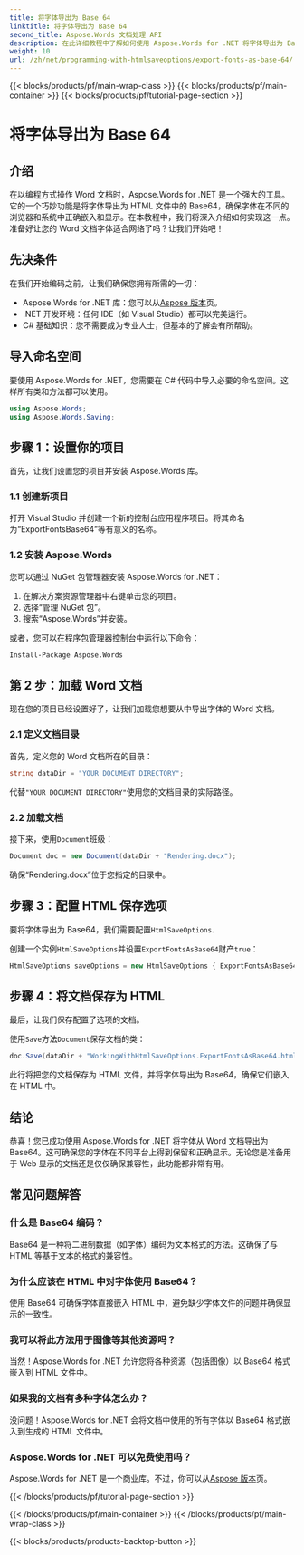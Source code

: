 ```yaml
---
title: 将字体导出为 Base 64
linktitle: 将字体导出为 Base 64
second_title: Aspose.Words 文档处理 API
description: 在此详细教程中了解如何使用 Aspose.Words for .NET 将字体导出为 Base64。确保字体嵌入并正确显示在 HTML 文件中。
weight: 10
url: /zh/net/programming-with-htmlsaveoptions/export-fonts-as-base-64/
---
```


{{< blocks/products/pf/main-wrap-class >}}
{{< blocks/products/pf/main-container >}}
{{< blocks/products/pf/tutorial-page-section >}}

# 将字体导出为 Base 64

## 介绍

在以编程方式操作 Word 文档时，Aspose.Words for .NET 是一个强大的工具。它的一个巧妙功能是将字体导出为 HTML 文件中的 Base64，确保字体在不同的浏览器和系统中正确嵌入和显示。在本教程中，我们将深入介绍如何实现这一点。准备好让您的 Word 文档字体适合网络了吗？让我们开始吧！

## 先决条件

在我们开始编码之前，让我们确保您拥有所需的一切：

-  Aspose.Words for .NET 库：您可以从[Aspose 版本](https://releases.aspose.com/words/net/)页。
- .NET 开发环境：任何 IDE（如 Visual Studio）都可以完美运行。
- C# 基础知识：您不需要成为专业人士，但基本的了解会有所帮助。

## 导入命名空间

要使用 Aspose.Words for .NET，您需要在 C# 代码中导入必要的命名空间。这样所有类和方法都可以使用。

```csharp
using Aspose.Words;
using Aspose.Words.Saving;
```

## 步骤 1：设置你的项目

首先，让我们设置您的项目并安装 Aspose.Words 库。

### 1.1 创建新项目

打开 Visual Studio 并创建一个新的控制台应用程序项目。将其命名为“ExportFontsBase64”等有意义的名称。

### 1.2 安装 Aspose.Words

您可以通过 NuGet 包管理器安装 Aspose.Words for .NET：

1. 在解决方案资源管理器中右键单击您的项目。
2. 选择“管理 NuGet 包”。
3. 搜索“Aspose.Words”并安装。

或者，您可以在程序包管理器控制台中运行以下命令：

```sh
Install-Package Aspose.Words
```

## 第 2 步：加载 Word 文档

现在您的项目已经设置好了，让我们加载您想要从中导出字体的 Word 文档。

### 2.1 定义文档目录

首先，定义您的 Word 文档所在的目录：

```csharp
string dataDir = "YOUR DOCUMENT DIRECTORY";
```

代替`"YOUR DOCUMENT DIRECTORY"`使用您的文档目录的实际路径。

### 2.2 加载文档

接下来，使用`Document`班级：

```csharp
Document doc = new Document(dataDir + "Rendering.docx");
```

确保“Rendering.docx”位于您指定的目录中。

## 步骤 3：配置 HTML 保存选项

要将字体导出为 Base64，我们需要配置`HtmlSaveOptions`.


创建一个实例`HtmlSaveOptions`并设置`ExportFontsAsBase64`财产`true`：

```csharp
HtmlSaveOptions saveOptions = new HtmlSaveOptions { ExportFontsAsBase64 = true };
```

## 步骤 4：将文档保存为 HTML

最后，让我们保存配置了选项的文档。


使用`Save`方法`Document`保存文档的类：

```csharp
doc.Save(dataDir + "WorkingWithHtmlSaveOptions.ExportFontsAsBase64.html", saveOptions);
```

此行将把您的文档保存为 HTML 文件，并将字体导出为 Base64，确保它们嵌入在 HTML 中。

## 结论

恭喜！您已成功使用 Aspose.Words for .NET 将字体从 Word 文档导出为 Base64。这可确保您的字体在不同平台上得到保留和正确显示。无论您是准备用于 Web 显示的文档还是仅仅确保兼容性，此功能都非常有用。

## 常见问题解答

### 什么是 Base64 编码？
Base64 是一种将二进制数据（如字体）编码为文本格式的方法。这确保了与 HTML 等基于文本的格式的兼容性。

### 为什么应该在 HTML 中对字体使用 Base64？
使用 Base64 可确保字体直接嵌入 HTML 中，避免缺少字体文件的问题并确保显示的一致性。

### 我可以将此方法用于图像等其他资源吗？
当然！Aspose.Words for .NET 允许您将各种资源（包括图像）以 Base64 格式嵌入到 HTML 文件中。

### 如果我的文档有多种字体怎么办？
没问题！Aspose.Words for .NET 会将文档中使用的所有字体以 Base64 格式嵌入到生成的 HTML 文件中。

### Aspose.Words for .NET 可以免费使用吗？
 Aspose.Words for .NET 是一个商业库。不过，你可以从[Aspose 版本](https://releases.aspose.com/)页。

{{< /blocks/products/pf/tutorial-page-section >}}

{{< /blocks/products/pf/main-container >}}
{{< /blocks/products/pf/main-wrap-class >}}

{{< blocks/products/products-backtop-button >}}
